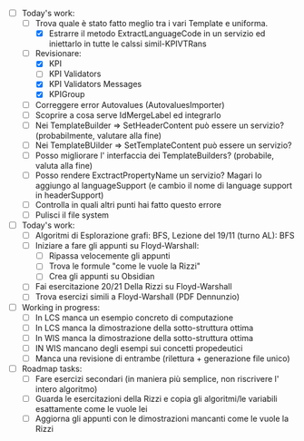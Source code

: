 
- [ ] Today's work:
	- [ ] Trova quale è stato fatto meglio tra i vari Template e uniforma.
		- [x] Estrarre il metodo ExtractLanguageCode in un servizio ed iniettarlo in tutte le calssi simil-KPIVTRans
	- [ ] Revisionare:
		- [x] KPI 
		- [ ] KPI Validators 
		- [x] KPI Validators Messages 
		- [x] KPIGroup 
	- [ ] Correggere error Autovalues (AutovaluesImporter)
	- [ ] Scoprire a cosa serve IdMergeLabel ed integrarlo
	- [ ] Nei TemplateBuilder => SetHeaderContent può essere un servizio?(probabilmente, valutare alla fine)
	- [ ] Nei TemplateBUilder => SetTemplateContent può essere un servizio?
	- [ ] Posso migliorare l' interfaccia dei TemplateBuilders? (probabile, valuta alla fine)
	- [ ] Posso rendere ExctractPropertyName un servizio? Magari lo aggiungo al languageSupport (e cambio il nome di language support in headerSupport)
	- [ ] Controlla in quali altri punti hai fatto questo errore
	- [ ] Pulisci il file system 
- [ ] Today's work:
	- [ ] Algoritmi di Esplorazione grafi: BFS, Lezione del 19/11 (turno AL): BFS
	- [ ] Iniziare a fare gli appunti su Floyd-Warshall:
		- [ ] Ripassa velocemente gli appunti 
		- [ ] Trova le formule "come le vuole la Rizzi"
		- [ ] Crea gli appunti su Obsidian
	- [ ] Fai esercitazione 20/21 Della Rizzi su Floyd-Warshall
	- [ ] Trova esercizi simili a Floyd-Warshall (PDF Dennunzio)
- [ ] Working in progress:
	- [ ] In LCS manca un esempio concreto di computazione
	- [ ] In LCS manca la dimostrazione della sotto-struttura ottima
	- [ ] In WIS manca la dimostrazione della sotto-struttura ottima 
	- [ ] IN WIS mancano degli esempi sui concetti propedeutici
	- [ ] Manca una revisione di entrambe (rilettura + generazione file unico)
- [ ] Roadmap tasks:
	- [ ] Fare esercizi secondari (in maniera più semplice, non riscrivere l' intero algoritmo)
	- [ ] Guarda le esercitazioni della Rizzi e copia gli algoritmi/le variabili esattamente come le vuole lei
	- [ ] Aggiorna gli appunti con le dimostrazioni mancanti come le vuole la Rizzi